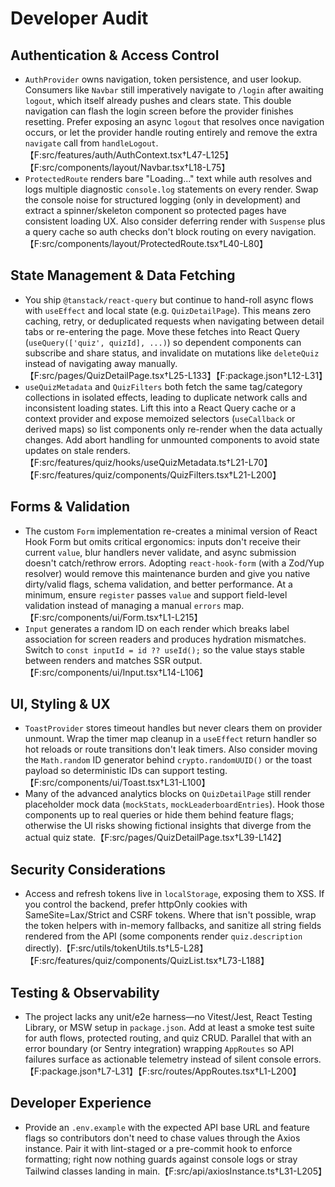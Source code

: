 # Developer Audit

## Authentication & Access Control
- `AuthProvider` owns navigation, token persistence, and user lookup. Consumers like `Navbar` still imperatively navigate to `/login` after awaiting `logout`, which itself already pushes and clears state. This double navigation can flash the login screen before the provider finishes resetting. Prefer exposing an async `logout` that resolves once navigation occurs, or let the provider handle routing entirely and remove the extra `navigate` call from `handleLogout`.【F:src/features/auth/AuthContext.tsx†L47-L125】【F:src/components/layout/Navbar.tsx†L18-L75】
- `ProtectedRoute` renders bare "Loading..." text while auth resolves and logs multiple diagnostic `console.log` statements on every render. Swap the console noise for structured logging (only in development) and extract a spinner/skeleton component so protected pages have consistent loading UX. Also consider deferring render with `Suspense` plus a query cache so auth checks don't block routing on every navigation.【F:src/components/layout/ProtectedRoute.tsx†L40-L80】

## State Management & Data Fetching
- You ship `@tanstack/react-query` but continue to hand-roll async flows with `useEffect` and local state (e.g. `QuizDetailPage`). This means zero caching, retry, or deduplicated requests when navigating between detail tabs or re-entering the page. Move these fetches into React Query (`useQuery(['quiz', quizId], ...)`) so dependent components can subscribe and share status, and invalidate on mutations like `deleteQuiz` instead of navigating away manually.【F:src/pages/QuizDetailPage.tsx†L25-L133】【F:package.json†L12-L31】
- `useQuizMetadata` and `QuizFilters` both fetch the same tag/category collections in isolated effects, leading to duplicate network calls and inconsistent loading states. Lift this into a React Query cache or a context provider and expose memoized selectors (`useCallback` or derived maps) so list components only re-render when the data actually changes. Add abort handling for unmounted components to avoid state updates on stale renders.【F:src/features/quiz/hooks/useQuizMetadata.ts†L21-L70】【F:src/features/quiz/components/QuizFilters.tsx†L21-L200】

## Forms & Validation
- The custom `Form` implementation re-creates a minimal version of React Hook Form but omits critical ergonomics: inputs don't receive their current `value`, blur handlers never validate, and async submission doesn't catch/rethrow errors. Adopting `react-hook-form` (with a Zod/Yup resolver) would remove this maintenance burden and give you native dirty/valid flags, schema validation, and better performance. At a minimum, ensure `register` passes `value` and support field-level validation instead of managing a manual `errors` map.【F:src/components/ui/Form.tsx†L1-L215】
- `Input` generates a random ID on each render which breaks label association for screen readers and produces hydration mismatches. Switch to `const inputId = id ?? useId();` so the value stays stable between renders and matches SSR output.【F:src/components/ui/Input.tsx†L14-L106】

## UI, Styling & UX
- `ToastProvider` stores timeout handles but never clears them on provider unmount. Wrap the timer map cleanup in a `useEffect` return handler so hot reloads or route transitions don't leak timers. Also consider moving the `Math.random` ID generator behind `crypto.randomUUID()` or the toast payload so deterministic IDs can support testing.【F:src/components/ui/Toast.tsx†L31-L100】
- Many of the advanced analytics blocks on `QuizDetailPage` still render placeholder mock data (`mockStats`, `mockLeaderboardEntries`). Hook those components up to real queries or hide them behind feature flags; otherwise the UI risks showing fictional insights that diverge from the actual quiz state.【F:src/pages/QuizDetailPage.tsx†L39-L142】

## Security Considerations
- Access and refresh tokens live in `localStorage`, exposing them to XSS. If you control the backend, prefer httpOnly cookies with SameSite=Lax/Strict and CSRF tokens. Where that isn't possible, wrap the token helpers with in-memory fallbacks, and sanitize all string fields rendered from the API (some components render `quiz.description` directly).【F:src/utils/tokenUtils.ts†L5-L28】【F:src/features/quiz/components/QuizList.tsx†L73-L188】

## Testing & Observability
- The project lacks any unit/e2e harness—no Vitest/Jest, React Testing Library, or MSW setup in `package.json`. Add at least a smoke test suite for auth flows, protected routing, and quiz CRUD. Parallel that with an error boundary (or Sentry integration) wrapping `AppRoutes` so API failures surface as actionable telemetry instead of silent console errors.【F:package.json†L7-L31】【F:src/routes/AppRoutes.tsx†L1-L200】

## Developer Experience
- Provide an `.env.example` with the expected API base URL and feature flags so contributors don't need to chase values through the Axios instance. Pair it with lint-staged or a pre-commit hook to enforce formatting; right now nothing guards against console logs or stray Tailwind classes landing in main.【F:src/api/axiosInstance.ts†L31-L205】